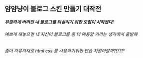 ## 얌얌냥이 블로그 스킨 만들기 대작전 

__*무참하게 버려진 내 블로그를 되살리기 위한 모험이 시작됬다!*__
###### 예쁘게 해놓으면 내 자신이 블로그를 좀 더 애용할 거라는 생각에서 출발해 
###### 좀더 자유자재로 html css 를 사용하기위한 연습 차원이랄까?!??!*



